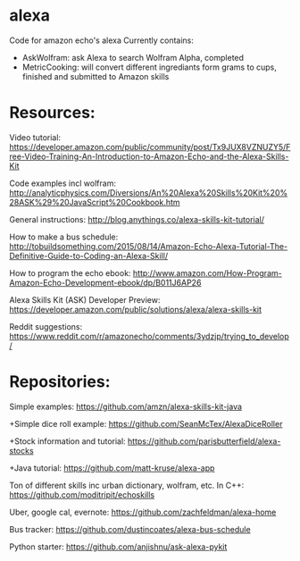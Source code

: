 # alexa
Code for amazon echo's alexa
Currently contains:
- AskWolfram: ask Alexa to search Wolfram Alpha, completed
- MetricCooking: will convert different ingrediants form grams to cups, finished and submitted to Amazon skills

# Resources:
Video tutorial: https://developer.amazon.com/public/community/post/Tx9JUX8VZNUZY5/Free-Video-Training-An-Introduction-to-Amazon-Echo-and-the-Alexa-Skills-Kit

Code examples incl wolfram: http://analyticphysics.com/Diversions/An%20Alexa%20Skills%20Kit%20%28ASK%29%20JavaScript%20Cookbook.htm

General instructions: http://blog.anythings.co/alexa-skills-kit-tutorial/

How to make a bus schedule: http://tobuildsomething.com/2015/08/14/Amazon-Echo-Alexa-Tutorial-The-Definitive-Guide-to-Coding-an-Alexa-Skill/

How to program the echo ebook: http://www.amazon.com/How-Program-Amazon-Echo-Development-ebook/dp/B011J6AP26

Alexa Skills Kit (ASK) Developer Preview: https://developer.amazon.com/public/solutions/alexa/alexa-skills-kit

Reddit suggestions: https://www.reddit.com/r/amazonecho/comments/3ydzjp/trying_to_develop/

# Repositories:
Simple examples: https://github.com/amzn/alexa-skills-kit-java

+Simple dice roll example: https://github.com/SeanMcTex/AlexaDiceRoller

+Stock information and tutorial: https://github.com/parisbutterfield/alexa-stocks

+Java tutorial: https://github.com/matt-kruse/alexa-app

Ton of different skills inc urban dictionary, wolfram, etc. In C++: https://github.com/moditripit/echoskills

Uber, google cal, evernote: https://github.com/zachfeldman/alexa-home

Bus tracker: https://github.com/dustincoates/alexa-bus-schedule

Python starter: https://github.com/anjishnu/ask-alexa-pykit

